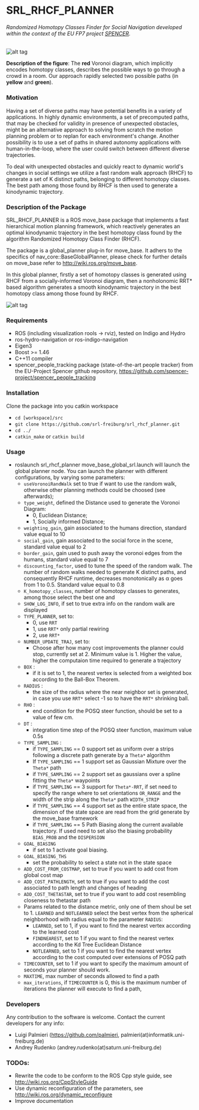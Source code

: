 # SRL_RHCF_PLANNER 
###### Randomized Homotopy Classes Finder for Social Navigation developed within the context of the EU FP7 project [SPENCER](http://www.spencer.eu).


![alt tag](http://www2.informatik.uni-freiburg.de/~palmieri/images/cover_girl.png)

**Description of the figure**: The **red** Voronoi diagram, which implicitly encodes homotopy classes, describes the possible ways to go through a crowd in a room. Our approach rapidly selected two possible paths (in **yellow** and **green**).

### Motivation 
Having a set of diverse paths may have potential benefits in a variety of applications. In highly dynamic environments, a set of precomputed paths, that may be checked for validity in presence of unexpected obstacles, might be an alternative approach to solving from scratch the motion planning problem or to replan for each 
environment's change. Another possibility is to use a set of paths in shared autonomy applications 
with human-in-the-loop, where the user could switch between different diverse trajectories.

To deal with unexpected obstacles and quickly react to dynamic world's changes in social settings we utilize a fast random walk approach (RHCF) to generate a set of K distinct paths, belonging to different homotopy classes. The best path among those found by RHCF is then used to generate a kinodynamic trajectory.


### Description of the Package
SRL_RHCF_PLANNER is a ROS move_base package that implements a fast hierarchical motion
planning framework, which reactively generates an optimal kinodynamic
trajectory in the best homotopy class found by the algorithm Randomized Homotopy
Class Finder (RHCF).

The package is a global_planner plug-in for move_base. It adhers to the specifics of nav_core::BaseGlobalPlanner, please check for further details on move_base refer to http://wiki.ros.org/move_base.

In this global planner, firstly a set of homotopy classes is generated using RHCF from a socially-informed Voronoi diagram, then a nonholonomic RRT* based algorithm generates a smooth kinodynamic trajectory in the best homotopy
class among those found by RHCF.


![alt tag](https://docs.google.com/drawings/d/1pJRteOwdmayL_jTUQHmQ1CtwFKKFfWJJI9OUvlbb_wc/pub?w=480&h=360)

### Requirements
* ROS (including visualization rools -> rviz), tested on Indigo and Hydro
* ros-hydro-navigation or ros-indigo-navigation
* Eigen3
* Boost >= 1.46
* C++11 compiler
* spencer_people_tracking package (state-of-the-art people tracker) from the EU-Project Spencer github repository, https://github.com/spencer-project/spencer_people_tracking

### Installation

Clone the package into you catkin workspace
- `cd [workspace]/src`
- `git clone https://github.com/srl-freiburg/srl_rhcf_planner.git`
- `cd ../`
- `catkin_make` or `catkin build`

### Usage
- roslaunch srl_rhcf_planner move_base_global_srl.launch will launch the global planner node. You can launch the planner with different configurations, by varying some parameters:
  - `useVoronoiRandWalk` set to true if want to use the random walk, otherwise other planning methods could be choosed (see afterwards);  
  - `type_weight`, defined the Distance used to generate the Voronoi Diagram: 
    -   0, Euclidean Distance;
    -   1, Socially informed Distance;
  - `weighting_gain`, gain associated to the humans direction, standard value equal to 10
  - `social_gain`, gain associated to the social force in the scene, standard value equal to 2
  - `border_gain`, gain used to push away the voronoi edges from the humans, standard value equal to 7
  - `discounting_factor`, used to tune the speed of the random walk. The number of random walks needed to generate K distinct paths, and consequently RHCF runtime, decreases monotonically as α goes from 1 to 0.5. Standard value equal to 0.8
  - `K_homotopy_classes`, number of homotopy classes to generates, among those select the best one and 
  - `SHOW_LOG_INFO`, if set to true extra info on the random walk are displayed
  - `TYPE_PLANNER`, set to:
    - 0, use `RRT`
    - 1, use `RRT*` only partial rewiring
    - 2, use `RRT*`
  - `NUMBER_UPDATE_TRAJ`, set to:
    - Choose after how many cost improvements the planner could stop, currently set at 2. Minimum value is 1. Higher the value, higher the computaion time required to generate a trajectory
  - `BOX` :
    - if it is set to 1, the nearest vertex is selected from a weighted box according to the Ball-Box Theorem.
  - `RADIUS` :
    - the size of the radius where the near neighbor set is generated, in case you use `RRT*` select -1 so to have the `RRT*` shrinking ball.
  - `RHO` :
    - end condition for the POSQ steer function, should be set to a value of few cm.
  - `DT` :
    - integration time step of the POSQ steer function, maximum value 0.5s
  - `TYPE_SAMPLING` :
    - if `TYPE_SAMPLING` == 0 support set as uniform over a strips following a discrete path generate by a `Theta*` algorithm
    - If `TYPE_SAMPLING` == 1 support set as Gaussian Mixture over the `Theta*` path
    - if `TYPE_SAMPLING` == 2 support set as gaussians over a spline fitting the `Theta*` waypoints
    - if `TYPE_SAMPLING` == 3 support for `Theta*-RRT`, if set need to specify the range where to set orientations `OR_RANGE` and the width of the strip along the `Theta*` path `WIDTH_STRIP`
    - if `TYPE_SAMPLING` == 4 support set as the entire state space, the dimension of the state space are read from the grid generate by the move_base framework
    - if `TYPE_SAMPLING` == 5 Path Biasing along the current available trajectory. If used need to set also the biasing probability `BIAS_PROB` and the `DISPERSION`
  - `GOAL_BIASING`
    - if set to 1 activate goal biasing.
  - `GOAL_BIASING_THS`
    - set the probability to select a state not in the state space
  - `ADD_COST_FROM_COSTMAP`, set to true if you want to add cost from global cost map
  - `ADD_COST_PATHLENGTH`, set to true if you want to add the cost associated to path length and changes of heading
  - `ADD_COST_THETASTAR`, set to true if you want to add cost resembling closeness to thetastar path
  - Params related to the distance metric, only one of them shoul be set to 1. `LEARNED` and `NOTLEARNED` select the best vertex from the spherical neighborhood with radius equal to the parameter `RADIUS`:
    - `LEARNED`, set to 1, if you want to find the nearest vertex according to the learned cost
    - `FINDNEAREST`, set to 1 if you want to find the nearest vertex according to the Kd Tree Euclidean Distance
    - `NOTLEARNED`, set to 1 if you want to find the nearest vertex according to the cost computed over extensions of POSQ path
  - `TIMECOUNTER`, set to 1 if you want to specify the maximum amount of seconds your planner should work.
  - `MAXTIME`, max number of seconds allowed to find a path
  - `max_iterations`, if `TIMECOUNTER` is 0, this is the maximum number of iterations the planner will execute to find a path,

### Developers
Any contribution to the software is welcome. Contact the current developers for any info: 
* Luigi Palmieri (https://github.com/palmieri, palmieri(at)informatik.uni-freiburg.de)
* Andrey Rudenko (andrey.rudenko(at)saturn.uni-freiburg.de)

### TODOs:
* Rewrite the code to be conform to the ROS Cpp style guide, see http://wiki.ros.org/CppStyleGuide
* Use dynamic reconfiguration of the parameters, see http://wiki.ros.org/dynamic_reconfigure
* Improve documentation
